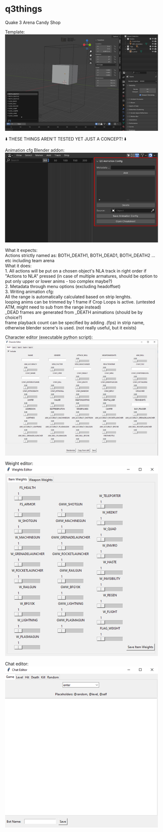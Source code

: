 # q3things
Quake 3 Arena Candy Shop

Template:  
![](https://github.com/Uzugijin/q3things/blob/main/pics/template.png)  

⬇️ THESE THINGS AREN'T TESTED YET JUST A CONCEPT! ⬇️

Animation cfg Blender addon:  
![](https://github.com/Uzugijin/q3things/blob/main/pics/animcfg.png)  

What it expects:  
		Actions strictly named as: BOTH_DEATH1, BOTH_DEAD1, BOTH_DEATH2 ... etc including team arena  
What it does:    
		1. All actions will be put on a chosen object's NLA track in right order if "Actions to NLA" pressed (in case of multiple armatures, should be option to put only upper or lower anims - too complex maybe?)  
		2. Metadata through menu options (excluding headoffset)  
		3. Writing animation cfg:  
			All the range is automatically calculated based on strip lenghts.  
				looping anims can be trimmed by 1 frame if Crop Loops is active. (untested ATM, might need to sub from the range instead)  
			_DEAD frames are generated from _DEATH animations (should be by choice?)  
			frame playback count can be specified by adding .(fps) in strip name, otherwise blender scene's is used. (not really useful, but it exists)  

Character editor (executable python script):  
![](https://github.com/Uzugijin/q3things/blob/main/pics/char_edit.png)

Weight editor:  
![](https://github.com/Uzugijin/q3things/blob/main/pics/wei_edit.png)  

Chat editor:  
![](https://github.com/Uzugijin/q3things/blob/main/pics/chat_edit.png)
